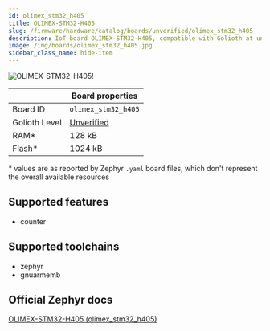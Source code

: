 ```yaml
---
id: olimex_stm32_h405
title: OLIMEX-STM32-H405
slug: /firmware/hardware/catalog/boards/unverified/olimex_stm32_h405
description: IoT board OLIMEX-STM32-H405, compatible with Golioth at unverified level.
image: /img/boards/olimex_stm32_h405.jpg
sidebar_class_name: hide-item
---
```


[//]: # (This is an auto-generated file, do not edit! Changes to it will be lost upon re-generation)

![OLIMEX-STM32-H405!](/img/boards/olimex_stm32_h405.jpg "OLIMEX-STM32-H405")

|                | Board properties     |
| -------------  | -------------------- |
| Board ID       | `olimex_stm32_h405` |
| Golioth Level  | [Unverified](/firmware/hardware#unverified-boards) |
| RAM*           | 128 kB |
| Flash*         | 1024 kB |

\* values are as reported by Zephyr `.yaml` board files, which don't represent the overall available resources



## Supported features

* counter

## Supported toolchains

* zephyr
* gnuarmemb

## Official Zephyr docs

[OLIMEX-STM32-H405 (olimex_stm32_h405)](https://docs.zephyrproject.org/latest/boards/olimex/stm32_h405/doc/index.html)
